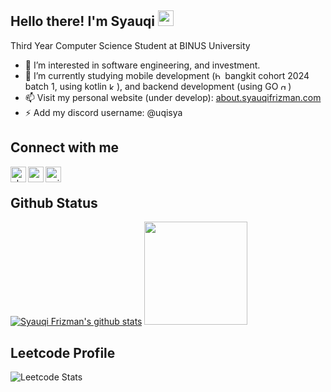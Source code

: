 <h2>Hello there! I'm Syauqi <img src="https://media.giphy.com/media/hvRJCLFzcasrR4ia7z/giphy.gif" width="25px"></h2>
<p>Third Year Computer Science Student at BINUS University</p>
<ul>
  <li>
    👀 I’m interested in software engineering, and investment.
  </li>
  <li>
    🌱 I’m currently studying mobile development (<img width="12px" src="https://storage.googleapis.com/kampusmerdeka_kemdikbud_go_id/mitra/mitra_af66db2e-0997-4f52-9cc0-a14412eeeab9.png" alt="bangkit"> bangkit cohort 2024 batch 1, using kotlin <img width="12px" src="https://upload.wikimedia.org/wikipedia/commons/7/74/Kotlin_Icon.png" alt="kotlin">), and backend development (using GO <img width="12px" src="https://seeklogo.com/images/G/go-logo-046185B647-seeklogo.com.png" alt="golang">)
  </li>
  <li>
    📫 Visit my personal website (under develop): <a href="https://about.syauqifrizman.com">about.syauqifrizman.com</a>    
  </li>
  <li>
    ⚡ Add my discord username: @uqisya
  </li>
</ul>

<div>
  <h2>Connect with me</h2>
  <a href="https://about.syauqifrizman.com"><img align="left" width="25px" src="https://cdn-icons-png.flaticon.com/512/2301/2301328.png" alt="about.syauqifrizman | Website"></a>
  <a href="https://linkedin.com/in/syauqifrizman"><img align="left" width="25px" src="https://cdn-icons-png.flaticon.com/512/174/174857.png" alt="syauqifrizman | LinkedIn"></a>
  <a href="https://twitter.com/uqisya_"><img align="left" width="25px" src="https://cdn-icons-png.flaticon.com/512/733/733579.png" alt="uqisya_ | Twitter"></a>
</div>
<br>

<div>
  <h2>Github Status</h2>
  <a href="https://github.com/anuraghazra/github-readme-stats"><img src="https://github-readme-stats.vercel.app/api/top-langs/?username=uqisya&layout=compact&theme=holi" alt="Syauqi Frizman's github stats"></a>
  <a href="https://github.com/anuraghazra/github-readme-stats"><img src="https://github-readme-stats.vercel.app/api?username=uqisya&show_icons=true&hide=stars&count_private=true&theme=holi" height="165"></a>
</div>

<h2>Leetcode Profile</h2>

![Leetcode Stats](https://leetcard.jacoblin.cool/uqisya?ext=heatmap)
